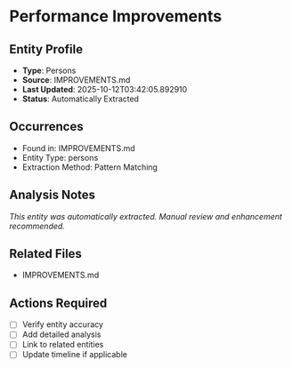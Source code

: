 # Performance Improvements

## Entity Profile
- **Type**: Persons
- **Source**: IMPROVEMENTS.md
- **Last Updated**: 2025-10-12T03:42:05.892910
- **Status**: Automatically Extracted

## Occurrences
- Found in: IMPROVEMENTS.md
- Entity Type: persons
- Extraction Method: Pattern Matching

## Analysis Notes
*This entity was automatically extracted. Manual review and enhancement recommended.*

## Related Files
- IMPROVEMENTS.md

## Actions Required
- [ ] Verify entity accuracy
- [ ] Add detailed analysis
- [ ] Link to related entities
- [ ] Update timeline if applicable
